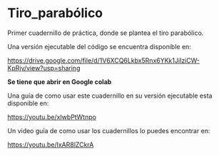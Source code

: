 # Tiro_parabólico
Primer cuadernillo de práctica, donde se plantea el tiro parabólico.

Una versión ejecutable del código se encuentra disponible en:

https://drive.google.com/file/d/1V6XCQ6Lkbx5Rnx6YKk1JiIziCW-KpRjv/view?usp=sharing

**Se tiene que abrir en Google colab**

Una guía de como usar este cuadernillo en su versión ejecutable esta disponible en:

https://youtu.be/xIwbPtWtnpo

Un video guía de como usar los cuadernillos lo puedes encontrar en:

https://youtu.be/IxAR8lZCkrA


